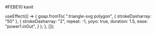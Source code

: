 #FEBE10
kanit



 useEffect(() => {
    gsap.fromTo(
      ".triangle-svg polygon",
      { strokeDasharray: "50" },
      {
        strokeDasharray: "2",
        repeat: -1,
        yoyo: true,
        duration: 1.5,
        ease: "power1.inOut",
      }
    );
  }, []);
